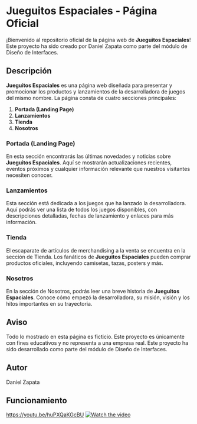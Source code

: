 # Jueguitos Espaciales - Página Oficial

¡Bienvenido al repositorio oficial de la página web de **Jueguitos Espaciales**! Este proyecto ha sido creado por Daniel Zapata como parte del módulo de Diseño de Interfaces.

## Descripción

**Jueguitos Espaciales** es una página web diseñada para presentar y promocionar los productos y lanzamientos de la desarrolladora de juegos del mismo nombre. La página consta de cuatro secciones principales:

1. **Portada (Landing Page)**
2. **Lanzamientos**
3. **Tienda**
4. **Nosotros**

### Portada (Landing Page)

En esta sección encontrarás las últimas novedades y noticias sobre **Jueguitos Espaciales**. Aquí se mostrarán actualizaciones recientes, eventos próximos y cualquier información relevante que nuestros visitantes necesiten conocer.

### Lanzamientos

Esta sección está dedicada a los juegos que ha lanzado la desarrolladora. Aquí podrás ver una lista de todos los juegos disponibles, con descripciones detalladas, fechas de lanzamiento y enlaces para más información.

### Tienda

El escaparate de artículos de merchandising a la venta se encuentra en la sección de Tienda. Los fanáticos de **Jueguitos Espaciales** pueden comprar productos oficiales, incluyendo camisetas, tazas, posters y más.

### Nosotros

En la sección de Nosotros, podrás leer una breve historia de **Jueguitos Espaciales**. Conoce cómo empezó la desarrolladora, su misión, visión y los hitos importantes en su trayectoria.

## Aviso
Todo lo mostrado en esta página es ficticio. Este proyecto es únicamente con fines educativos y no representa a una empresa real. Este proyecto ha sido desarrollado como parte del módulo de Diseño de Interfaces.

## Autor
Daniel Zapata

## Funcionamiento
https://youtu.be/huPXQaKGcBU
[![Watch the video](https://img.youtube.com/vi/huPXQaKGcBU/maxresdefault.jpg)](https://youtu.be/huPXQaKGcBU)
